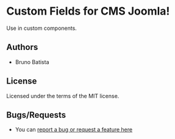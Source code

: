Custom Fields for CMS Joomla!
=============================

Use in custom components.

## Authors

* Bruno Batista

## License

Licensed under the terms of the MIT license.

## Bugs/Requests

* You can [report a bug or request a feature here](http://github.com/joomlapro/joomla.fields/issues)